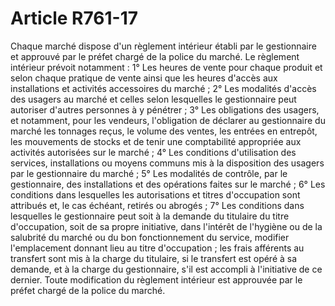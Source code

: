 # Article R761-17

Chaque marché dispose d'un règlement intérieur établi par le gestionnaire et approuvé par le préfet chargé de la police du marché.   Le règlement intérieur prévoit notamment :   1° Les heures de vente pour chaque produit et selon chaque pratique de vente ainsi que les heures d'accès aux installations et activités accessoires du marché ;   2° Les modalités d'accès des usagers au marché et celles selon lesquelles le gestionnaire peut autoriser d'autres personnes à y pénétrer ;   3° Les obligations des usagers, et notamment, pour les vendeurs, l'obligation de déclarer au gestionnaire du marché les tonnages reçus, le volume des ventes, les entrées en entrepôt, les mouvements de stocks et de tenir une comptabilité appropriée aux activités autorisées sur le marché ;   4° Les conditions d'utilisation des services, installations ou moyens communs mis à la disposition des usagers par le gestionnaire du marché ;   5° Les modalités de contrôle, par le gestionnaire, des installations et des opérations faites sur le marché ;   6° Les conditions dans lesquelles les autorisations et titres d'occupation sont attribués et, le cas échéant, retirés ou abrogés ;   7° Les conditions dans lesquelles le gestionnaire peut soit à la demande du titulaire du titre d'occupation, soit de sa propre initiative, dans l'intérêt de l'hygiène ou de la salubrité du marché ou du bon fonctionnement du service, modifier l'emplacement donnant lieu au titre d'occupation ; les frais afférents au transfert sont mis à la charge du titulaire, si le transfert est opéré à sa demande, et à la charge du gestionnaire, s'il est accompli à l'initiative de ce dernier.   Toute modification du règlement intérieur est approuvée par le préfet chargé de la police du marché.